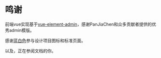 # 鸣谢
前端vue实现基于[vue-element-admin](https://github.com/PanJiaChen/vue-element-admin)，感谢PanJiaChen和众多贡献者提供的优秀admin模版。

感谢[蓝白色](http://www.gglsp.top)参与设计项目图标和标准页面。

以及，正在参阅文档的你。
